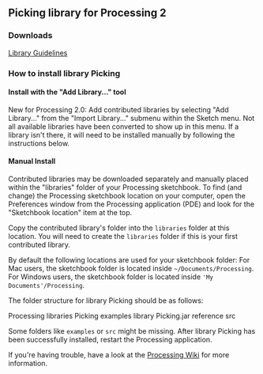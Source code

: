 ## Picking library for Processing 2

### Downloads

[Library Guidelines](http://n.clavaud.free.fr/processing/library/picking/)

### How to install library Picking

#### Install with the "Add Library..." tool

New for Processing 2.0: Add contributed libraries by selecting "Add Library..." 
from the "Import Library..." submenu within the Sketch menu. Not all available 
libraries have been converted to show up in this menu. If a library isn't there,
it will need to be installed manually by following the instructions below.

#### Manual Install

Contributed libraries may be downloaded separately and manually placed within 
the "libraries" folder of your Processing sketchbook. To find (and change) the 
Processing sketchbook location on your computer, open the Preferences window 
from the Processing application (PDE) and look for the "Sketchbook location" 
item at the top.

Copy the contributed library's folder into the `libraries` folder at this 
location. You will need to create the `libraries` folder if this is your first 
contributed library.

By default the following locations are used for your sketchbook folder: 
  For Mac users, the sketchbook folder is located inside `~/Documents/Processing`. 
  For Windows users, the sketchbook folder is located inside 
    `'My Documents'/Processing`.

The folder structure for library Picking should be as follows:

Processing
  libraries
    Picking
      examples
      library
        Picking.jar
      reference
      src
                      
Some folders like `examples` or `src` might be missing. After library 
Picking has been successfully installed, restart the Processing 
application.

If you're having trouble, have a look at the [Processing Wiki](http://wiki.processing.org/w/How_to_Install_a_Contributed_Library) for more 
information.

